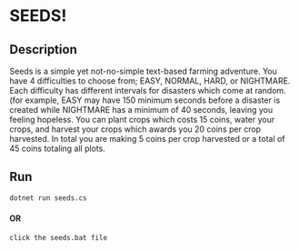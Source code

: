 # SEEDS!

## Description
Seeds is a simple yet not-no-simple text-based farming adventure. You have 4 difficulties to choose from; EASY, NORMAL, HARD, or NIGHTMARE. Each difficulty has different intervals for disasters which come at random. (for example, EASY may have 150 minimum seconds before a disaster is created while NIGHTMARE has a minimum of 40 seconds, leaving you feeling hopeless. You can plant crops which costs 15 coins, water your crops, and harvest your crops which awards you 20 coins per crop harvested. In total you are making 5 coins per crop harvested or a total of 45 coins totaling all plots. 

## Run

```bash
dotnet run seeds.cs
```
#### OR
```bash
click the seeds.bat file
```